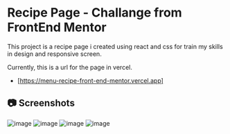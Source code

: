 # Recipe Page - Challange from FrontEnd Mentor

This project is a recipe page i created using react and css for train my skills in design and responsive screen.

Currently, this is a url for the page in vercel.
- [https://menu-recipe-front-end-mentor.vercel.app]


## 📷 Screenshots 
  
  ![image](https://i.imgur.com/AXSPzmv.png)
  ![image](https://i.imgur.com/vgf0SNT.png)
  ![image](https://i.imgur.com/Et4dLqf.png)
  ![image](https://i.imgur.com/LFF9Onr.png)


